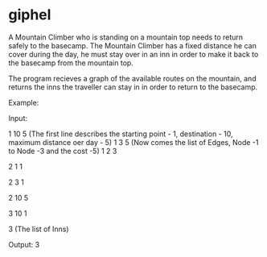 # giphel
A Mountain Climber who is standing on a mountain top needs to return safely to the basecamp. The Mountain Climber has a fixed distance he can cover during the day, he must stay over in an inn in order to make it back to the basecamp from the mountain top.

The program recieves a graph of the available routes on the mountain, and returns the inns the traveller can stay in in order to return to the basecamp.

Example:

Input:

1 10 5 (The first line describes the starting point - 1, destination - 10, maximum distance oer day - 5)
1 3 5  (Now comes the list of Edges, Node -1 to Node -3 and the cost -5)
1 2 3

2 1 1

2 3 1

2 10 5

3 10 1

3 (The list of Inns)

Output:
3 


